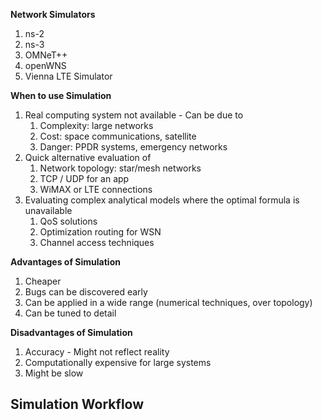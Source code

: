 **Network Simulators**
1. ns-2
2. ns-3
3. OMNeT++
4. openWNS
5. Vienna LTE Simulator

**When to use Simulation**
1. Real computing system not available - Can be due to
	1. Complexity: large networks
	2. Cost: space communications, satellite
	3. Danger: PPDR systems, emergency networks
2. Quick alternative evaluation of
	1. Network topology: star/mesh networks
	2. TCP / UDP for an app
	3. WiMAX or LTE connections
3. Evaluating complex analytical models where the optimal formula is unavailable
	1. QoS solutions
	2. Optimization routing for WSN
	3. Channel access techniques 

**Advantages of Simulation**
1. Cheaper
2. Bugs can be discovered early
3. Can be applied in a wide range (numerical techniques, over topology)
4. Can be tuned to detail

**Disadvantages of Simulation**
1. Accuracy - Might not reflect reality
2. Computationally expensive for large systems
3. Might be slow

## Simulation Workflow
